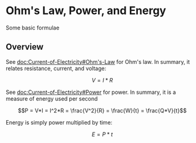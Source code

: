 # Ohm's Law, Power, and Energy

Some basic formulae

## Overview

See <doc:Current-of-Electricity#Ohm's-Law> for Ohm's law. In summary, it relates resistance, current, and voltage:
```math
V = I*R
```

See <doc:Current-of-Electricity#Power> for power. In summary, it is a measure of energy used per second
```math
P = V*I = I^2*R = \frac{V^2}{R} = \frac{W}{t} = \frac{Q*V}{t}
```

Energy is simply power multiplied by time:
```math
E = P*t
```